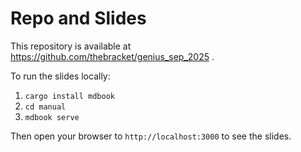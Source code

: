 # Repo and Slides

This repository is available at https://github.com/thebracket/genius_sep_2025 .

To run the slides locally:

1. `cargo install mdbook`
2. `cd manual`
3. `mdbook serve`

Then open your browser to `http://localhost:3000` to see the slides.